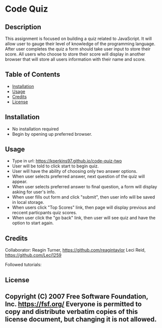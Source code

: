 # Code Quiz
## Description
This assignment is focused on building a quiz related to JavaScript. It will allow user to gauge their level of knowledge of the programming language. After user completes the quiz a form should take user input to store their score. All users who choose to store their score will display in another browser that will store all users information with their name and score.



## Table of Contents
- [Installation](#installation)
- [Usage](#usage)
- [Credits](#credits)
- [License](#license)

## Installation
- No installation required
- Begin by opening up preferred browser.

## Usage
- Type in url: https://kperkins97.github.io/code-quiz-two
- User will be told to click start to begin quiz.
- User will have the ability of choosing only two answer options.
- When user selects preferred answer, next question of the quiz will appear.
- When user selects preferred answer to final question, a form will display asking for user's info.
- When user fills out form and click "submit", then user info will be saved  in local storage.
- When users click "Top Scores" link, then page will display previous and reccent particpants quiz scores.
- When user click the "go back" link, then user will see quiz and have the option to start again.


## Credits
Collaborator: Reagin Turner, https://github.com/reagintaylor
Leci Reid, https://github.com/Leci1259

Followed tutorials: 


## License
 Copyright (C) 2007 Free Software Foundation, Inc. <https://fsf.org/>
 Everyone is permitted to copy and distribute verbatim copies
 of this license document, but changing it is not allowed.
---
